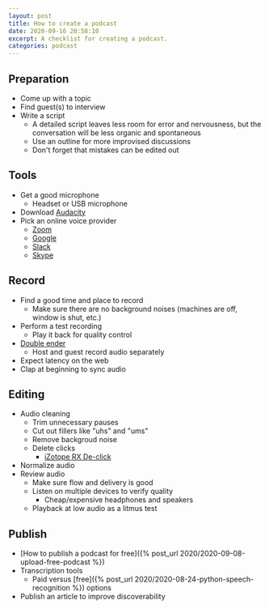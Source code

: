 ```yaml
---
layout: post
title: How to create a podcast
date: 2020-09-16 20:58:10
excerpt: A checklist for creating a podcast.
categories: podcast
---
```


## Preparation

- Come up with a topic
- Find guest(s) to interview
- Write a script
  - A detailed script leaves less room for error and nervousness, but the conversation will be less organic and spontaneous
  - Use an outline for more improvised discussions
  - Don't forget that mistakes can be edited out

## Tools

- Get a good microphone
  - Headset or USB microphone
- Download [Audacity](https://www.audacityteam.org/)
- Pick an online voice provider
  - [Zoom](https://zoom.us/)
  - [Google](https://meet.google.com/)
  - [Slack](https://slack.com/)
  - [Skype](https://www.skype.com/)

## Record

- Find a good time and place to record
  - Make sure there are no background noises (machines are off, window is shut, etc.)
- Perform a test recording
  - Play it back for quality control
- [Double ender](https://thepodcastersstudio.com/tps-ep-47-recording-a-double-ender-podcast/)
  - Host and guest record audio separately
- Expect latency on the web
- Clap at beginning to sync audio

## Editing

- Audio cleaning
  - Trim unnecessary pauses
  - Cut out fillers like "uhs" and "ums"
  - Remove backgroud noise
  - Delete clicks
    - [iZotope RX De-click](https://www.izotope.com/en/products/rx/features/de-click.html)
- Normalize audio
- Review audio
  - Make sure flow and delivery is good
  - Listen on multiple devices to verify quality
    - Cheap/expensive headphones and speakers
  - Playback at low audio as a litmus test

## Publish

- [How to publish a podcast for free]({% post_url 2020/2020-09-08-upload-free-podcast %})
- Transcription tools
  - Paid versus [free]({% post_url 2020/2020-08-24-python-speech-recognition %}) options
- Publish an article to improve discoverability

